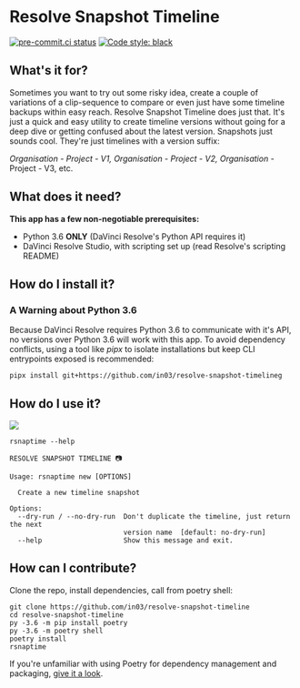 # Resolve Snapshot Timeline
[![pre-commit.ci status](https://results.pre-commit.ci/badge/github/in03/Resolve-Snapshot-Timeline/main.svg)](https://results.pre-commit.ci/latest/github/in03/Resolve-Snapshot-Timeline/main) [![Code style: black](https://img.shields.io/badge/code%20style-black-000000.svg)](https://github.com/psf/black)
 
## What's it for? ##
Sometimes you want to try out some risky idea, create a couple of variations of a clip-sequence to compare or even just have some timeline backups within easy reach.
Resolve Snapshot Timeline does just that. It's just a quick and easy utility to create timeline versions without going for a deep dive or getting confused about the latest version.
Snapshots just sounds cool. They're just timelines with a version suffix: 

*Organisation - Project - V1, Organisation - Project - V2, Organisation* - Project - V3, etc.

## What does it need?
**This app has a few non-negotiable prerequisites:**
- Python 3.6 **ONLY** (DaVinci Resolve's Python API requires it)
- DaVinci Resolve Studio, with scripting set up (read Resolve's scripting README)

## How do I install it?

### A Warning about Python 3.6
Because DaVinci Resolve requires Python 3.6 to communicate with it's API, no versions over Python 3.6 will work with this app. To avoid dependency conflicts, using a tool like *pipx* to isolate installations but keep CLI entrypoints exposed is recommended:

``` 
pipx install git+https://github.com/in03/resolve-snapshot-timelineg
```

## How do I use it?

![](https://github.com/in03/Resolve-Snapshot-Timeline/blob/main/assets/usage_demo.gif)

```
rsnaptime --help

RESOLVE SNAPSHOT TIMELINE 📷

Usage: rsnaptime new [OPTIONS]

  Create a new timeline snapshot

Options:
  --dry-run / --no-dry-run  Don't duplicate the timeline, just return the next
                            version name  [default: no-dry-run]
  --help                    Show this message and exit.
```



## How can I contribute?
Clone the repo, install dependencies, call from poetry shell:
```
git clone https://github.com/in03/resolve-snapshot-timeline
cd resolve-snapshot-timeline
py -3.6 -m pip install poetry
py -3.6 -m poetry shell
poetry install
rsnaptime
```
If you're unfamiliar with using Poetry for dependency management and packaging, [give it a look](https://python-poetry.org/docs/basic-usage).
